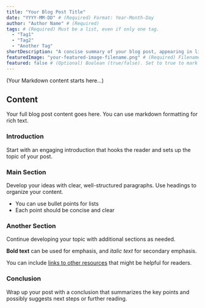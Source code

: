 ```yaml
---
title: "Your Blog Post Title"
date: "YYYY-MM-DD" # (Required) Format: Year-Month-Day
author: "Author Name" # (Required)
tags: # (Required) Must be a list, even if only one tag.
  - "Tag1"
  - "Tag2"
  - "Another Tag"
shortDescription: "A concise summary of your blog post, appearing in listings." # (Required)
featuredImage: "your-featured-image-filename.png" # (Required) Filename of the main image for this post (e.g., image.jpg, image.png). This file should be placed in the 'blog-drafts/new/' directory alongside the .md file. The script will move it to 'images/blog/[slug]/'.
featured: false # (Optional) Boolean (true/false). Set to true to mark as a featured post. Defaults to false if omitted.
---
```


(Your Markdown content starts here...)
<!--
Note on images:
1. Create a folder for your blog post in images/blog/ (e.g., images/blog/your-post-folder/)
2. Place all images for this post in that folder
3. Follow the naming convention:
   - Featured image: your-post-folder-featured.jpg
   - Additional images: your-post-folder-1.jpg, your-post-folder-2.jpg, etc.
4. Reference images using the path: images/blog/your-post-folder/your-post-folder-featured.jpg
-->


## Content
Your full blog post content goes here. You can use markdown formatting for rich text.

### Introduction
Start with an engaging introduction that hooks the reader and sets up the topic of your post.

### Main Section
Develop your ideas with clear, well-structured paragraphs. Use headings to organize your content.

- You can use bullet points for lists
- Each point should be concise and clear

### Another Section
Continue developing your topic with additional sections as needed.

**Bold text** can be used for emphasis, and *italic text* for secondary emphasis.

You can include [links to other resources](https://example.com) that might be helpful for readers.

### Conclusion
Wrap up your post with a conclusion that summarizes the key points and possibly suggests next steps or further reading.